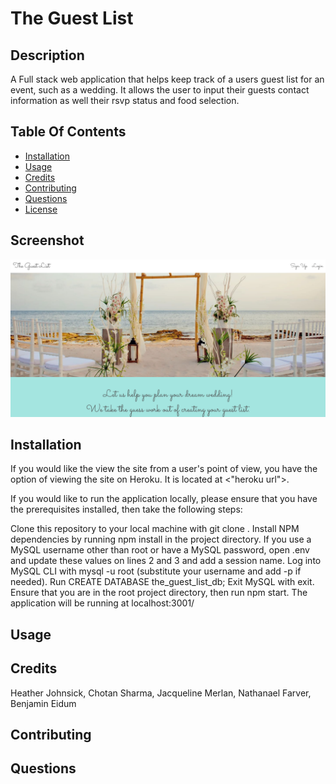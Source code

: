 # The Guest List

## Description
A Full stack web application that helps keep track of a users guest list for an event, such as a wedding. It allows the user to input their guests contact information as well their rsvp status and food selection.
## Table Of Contents
* [Installation](#installation)
* [Usage](#Usage)
* [Credits](#Credits)
* [Contributing](#Contributing)
* [Questions](#Questions)
* [License](#license)
## Screenshot
![alt text](./public/images/SC_TGL.png)
## Installation
If you would like the view the site from a user's point of view, you have the option of viewing the site on Heroku. It is located at <"heroku url">.

If you would like to run the application locally, please ensure that you have the prerequisites installed, then take the following steps:

Clone this repository to your local machine with git clone <repo-url>.
Install NPM dependencies by running npm install in the project directory.
If you use a MySQL username other than root or have a MySQL password, open .env and update these values on lines 2 and 3 and add a session name.
Log into MySQL CLI with mysql -u root (substitute your username and add -p <your password> if needed).
Run CREATE DATABASE the_guest_list_db;
Exit MySQL with exit.
Ensure that you are in the root project directory, then run npm start.
The application will be running at localhost:3001/

## Usage

## Credits
Heather Johnsick, Chotan Sharma, Jacqueline Merlan, Nathanael Farver, Benjamin Eidum
## Contributing

## Questions
